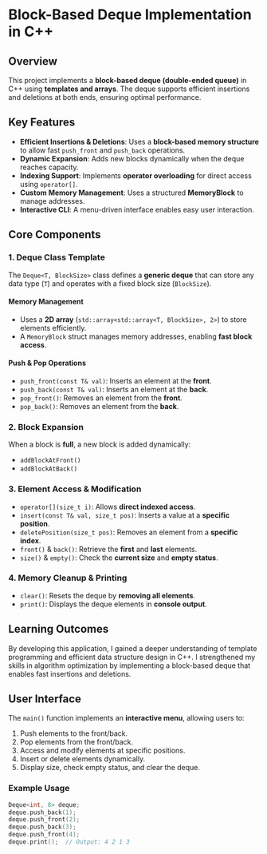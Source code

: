 # Block-Based Deque Implementation in C++

## Overview
This project implements a **block-based deque (double-ended queue)** in C++ using **templates and arrays**. The deque supports efficient insertions and deletions at both ends, ensuring optimal performance.

## Key Features
- **Efficient Insertions & Deletions**: Uses a **block-based memory structure** to allow fast `push_front` and `push_back` operations.
- **Dynamic Expansion**: Adds new blocks dynamically when the deque reaches capacity.
- **Indexing Support**: Implements **operator overloading** for direct access using `operator[]`.
- **Custom Memory Management**: Uses a structured **MemoryBlock** to manage addresses.
- **Interactive CLI**: A menu-driven interface enables easy user interaction.

## Core Components

### 1. **Deque Class Template**
The `Deque<T, BlockSize>` class defines a **generic deque** that can store any data type (`T`) and operates with a fixed block size (`BlockSize`).

#### **Memory Management**
- Uses a **2D array** (`std::array<std::array<T, BlockSize>, 2>`) to store elements efficiently.
- A `MemoryBlock` struct manages memory addresses, enabling **fast block access**.

#### **Push & Pop Operations**
- `push_front(const T& val)`: Inserts an element at the **front**.
- `push_back(const T& val)`: Inserts an element at the **back**.
- `pop_front()`: Removes an element from the **front**.
- `pop_back()`: Removes an element from the **back**.

### 2. **Block Expansion**
When a block is **full**, a new block is added dynamically:
- `addBlockAtFront()`
- `addBlockAtBack()`

### 3. **Element Access & Modification**
- `operator[](size_t i)`: Allows **direct indexed access**.
- `insert(const T& val, size_t pos)`: Inserts a value at a **specific position**.
- `deletePosition(size_t pos)`: Removes an element from a **specific index**.
- `front()` & `back()`: Retrieve the **first** and **last** elements.
- `size()` & `empty()`: Check the **current size** and **empty status**.

### 4. **Memory Cleanup & Printing**
- `clear()`: Resets the deque by **removing all elements**.
- `print()`: Displays the deque elements in **console output**.

## Learning Outcomes
By developing this application, I gained a deeper understanding of template programming and efficient data structure design in C++. I strengthened my skills in algorithm optimization by implementing a block-based deque that enables fast insertions and deletions.

## User Interface
The `main()` function implements an **interactive menu**, allowing users to:
1. Push elements to the front/back.
2. Pop elements from the front/back.
3. Access and modify elements at specific positions.
4. Insert or delete elements dynamically.
5. Display size, check empty status, and clear the deque.

### **Example Usage**
```cpp
Deque<int, 8> deque;
deque.push_back(1);
deque.push_front(2);
deque.push_back(3);
deque.push_front(4);
deque.print();  // Output: 4 2 1 3
